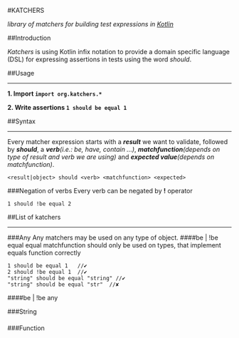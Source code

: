 #KATCHERS

*library of matchers for building test expressions in [Kotlin](http://kotlin.jetbrains.org/)*

##Introduction

*Katchers* is using Kotlin infix notation to provide a domain specific language (DSL) for expressing assertions in tests using the word *should*.


##Usage

--------------------


__1. Import `import org.katchers.*`__

__2. Write assertions `1 should be equal 1`__

##Syntax

--------------------

Every matcher expression starts with a *__result__* we want to validate, followed by *__should__*, a *__verb__(i.e.: be, have, contain ...)*, *__matchfunction__(depends on type of result and verb we are using)*  and *__expected value__(depends on matchfunction)*.

    <result|object> should <verb> <matchfunction> <expected>
###Negation of verbs
Every verb can be negated by  __!__  operator

    1 should !be equal 2

##List of katchers

--------------------

###Any
Any matchers may be used on any type of object.
####be | !be  equal
equal matchfunction should only be used on types, that implement equals function correctly

    1 should be equal 1   //✔
    2 should !be equal 1  //✔
    "string" should be equal "string" //✔
    "string" should be equal "str"  //✘
####be | !be  any

###String
####
###Function